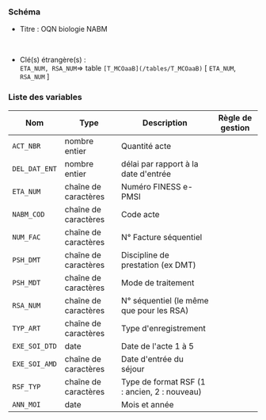 ### Schéma


- Titre : OQN biologie NABM
<br />



- Clé(s) étrangère(s) : <br />
`ETA_NUM, RSA_NUM`=> table `[T_MCOaaB](/tables/T_MCOaaB)` [ `ETA_NUM`, `RSA_NUM` ]<br />

 
### Liste des variables

Nom | Type | Description | Règle de gestion
-|-|-|-
`ACT_NBR`| nombre entier |Quantité acte||
`DEL_DAT_ENT`| nombre entier |délai par rapport à la date d'entrée||
`ETA_NUM`| chaîne de caractères |Numéro FINESS e-PMSI||
`NABM_COD`| chaîne de caractères |Code acte||
`NUM_FAC`| chaîne de caractères |N° Facture séquentiel||
`PSH_DMT`| chaîne de caractères |Discipline de prestation (ex DMT)||
`PSH_MDT`| chaîne de caractères |Mode de traitement||
`RSA_NUM`| chaîne de caractères | N° séquentiel (le même que pour les RSA)||
`TYP_ART`| chaîne de caractères |Type d'enregistrement||
`EXE_SOI_DTD`| date |Date de l'acte 1 à 5||
`EXE_SOI_AMD`| chaîne de caractères |Date d'entrée du séjour||
`RSF_TYP`| chaîne de caractères |Type de format RSF (1 : ancien, 2 : nouveau)||
`ANN_MOI`| date |Mois et année||